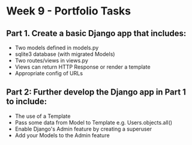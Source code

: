# Week 9 - Portfolio Tasks

## Part 1. Create a basic Django app that includes:

- Two models defined in models.py
- sqlite3 database (with migrated Models)
- Two routes/views in views.py
- Views can return HTTP Response or render a template
- Appropriate config of URLs

## Part 2: Further develop the Django app in Part 1 to include:

- The use of a Template
- Pass some data from Model to Template e.g. Users.objects.all()
- Enable Django's Admin feature by creating a superuser
- Add your Models to the Admin feature
